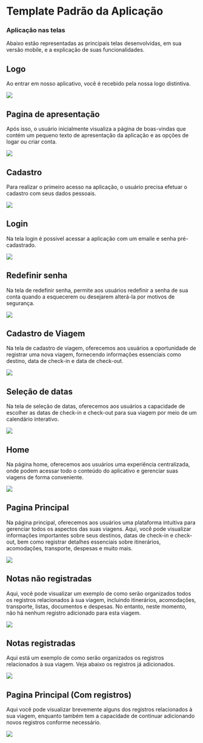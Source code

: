# Template Padrão da Aplicação

### Aplicação nas telas

Abaixo estão representadas as principais telas desenvolvidas, em sua versão mobile, e a explicação de suas funcionalidades.

## Logo

Ao entrar em nosso aplicativo, você é recebido pela nossa logo distintiva.

<img src="../docs/img/prototipo/Logo.png">

## Pagina de apresentação 

Após isso, o usuário inicialmente visualiza a página de boas-vindas que contém um pequeno texto de apresentação da aplicação e as opções de logar ou criar conta.

<img src="../docs/img/prototipo/Pagina-inicial.png">

## Cadastro 

Para realizar o primeiro acesso na aplicação, o usuário precisa efetuar o cadastro com seus dados pessoais.

<img src="../docs/img/prototipo/Cadastro.png">

## Login 

Na tela login é possivel acessar a aplicação com um emaile e senha pré-cadastrado.

<img src="../docs/img/prototipo/Login.png">

## Redefinir senha

Na tela de redefinir senha, permite aos usuários redefinir a senha de sua conta quando a esquecerem ou desejarem alterá-la por motivos de segurança.

<img src="../docs/img/prototipo/Recuperar senha.png">

## Cadastro de Viagem 

Na tela de cadastro de viagem, oferecemos aos usuários a oportunidade de registrar uma nova viagem, fornecendo informações essenciais como destino, data de check-in e data de check-out.

<img src="../docs/img/prototipo/cadastro-viagem.png">

## Seleção de datas

Na tela de seleção de datas, oferecemos aos usuários a capacidade de escolher as datas de check-in e check-out para sua viagem por meio de um calendário interativo. 

<img src="../docs/img/prototipo/Calendario.png">

## Home 

Na página home, oferecemos aos usuários uma experiência centralizada, onde podem acessar todo o conteúdo do aplicativo e gerenciar suas viagens de forma conveniente.

<img src="../docs/img/prototipo/Home.png">

## Pagina Principal 

Na página principal, oferecemos aos usuários uma plataforma intuitiva para gerenciar todos os aspectos das suas viagens. Aqui, você pode visualizar informações importantes sobre seus destinos, datas de check-in e check-out, bem como registrar detalhes essenciais sobre itinerários, acomodações, transporte, despesas e muito mais.

<img src="../docs/img/prototipo/Principal.png">

## Notas não registradas 

Aqui, você pode visualizar um exemplo de como serão organizados todos os registros relacionados à sua viagem, incluindo itinerários, acomodações, transporte, listas, documentos e despesas. No entanto, neste momento, não há nenhum registro adicionado para esta viagem.

<img src="../docs/img/prototipo/Noas.png">

## Notas registradas

Aqui está um exemplo de como serão organizados os registros relacionados à sua viagem. Veja abaixo os registros já adicionados.

<img src="../docs/img/prototipo/notas adicionadas.png">

## Pagina Principal (Com registros)

Aqui você pode visualizar brevemente alguns dos registros relacionados à sua viagem, enquanto também tem a capacidade de continuar adicionando novos registros conforme necessário.

<img src="../docs/img/prototipo/Principal-adicionada.png">